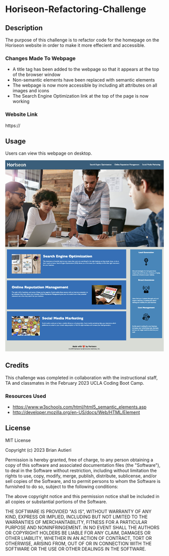 # Horiseon-Refactoring-Challenge

## Description

The purpose of this challenge is to refactor code for the homepage on the Horiseon website in order to make it more effecient and accessible.

### Changes Made To Webpage

- A title tag has been added to the webpage so that it appears at the top of the browser window
- Non-semantic elements have been replaced with semantic elements
- The webpage is now more accessible by including alt attributes on all images and icons
- The Search Engine Optimization link at the top of the page is now working

### Website Link

https://

## Usage

Users can view this webpage on desktop.

![alt text](assets/images/screenshot.png)

## Credits

This challenge was completed in collaboration with the instructional staff, TA and classmates in the February 2023 UCLA Coding Boot Camp.

### Resources Used

- https://www.w3schools.com/html/html5_semantic_elements.asp
- http://developer.mozilla.org/en-US/docs/Web/HTML/Element


## License

MIT License

Copyright (c) 2023 Brian Autieri

Permission is hereby granted, free of charge, to any person obtaining a copy
of this software and associated documentation files (the "Software"), to deal
in the Software without restriction, including without limitation the rights
to use, copy, modify, merge, publish, distribute, sublicense, and/or sell
copies of the Software, and to permit persons to whom the Software is
furnished to do so, subject to the following conditions:

The above copyright notice and this permission notice shall be included in all
copies or substantial portions of the Software.

THE SOFTWARE IS PROVIDED "AS IS", WITHOUT WARRANTY OF ANY KIND, EXPRESS OR
IMPLIED, INCLUDING BUT NOT LIMITED TO THE WARRANTIES OF MERCHANTABILITY,
FITNESS FOR A PARTICULAR PURPOSE AND NONINFRINGEMENT. IN NO EVENT SHALL THE
AUTHORS OR COPYRIGHT HOLDERS BE LIABLE FOR ANY CLAIM, DAMAGES OR OTHER
LIABILITY, WHETHER IN AN ACTION OF CONTRACT, TORT OR OTHERWISE, ARISING FROM,
OUT OF OR IN CONNECTION WITH THE SOFTWARE OR THE USE OR OTHER DEALINGS IN THE
SOFTWARE.